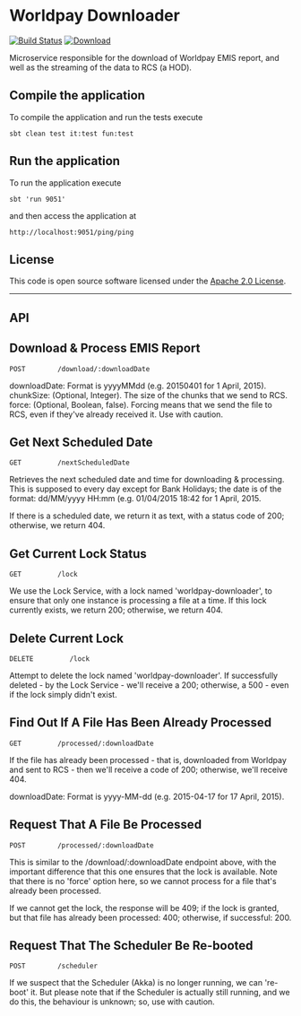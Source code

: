 Worldpay Downloader
===================

[![Build Status](https://travis-ci.org/hmrc/worldpay-downloader.svg)](https://travis-ci.org/hmrc/worldpay-downloader) [ ![Download](https://api.bintray.com/packages/hmrc/releases/worldpay-downloader/images/download.svg) ](https://bintray.com/hmrc/releases/worldpay-downloader/_latestVersion)

Microservice responsible for the download of Worldpay EMIS report, and well as the streaming of the data to RCS (a HOD).

## Compile the application

To compile the application and run the tests execute

```
sbt clean test it:test fun:test
```


## Run the application

To run the application execute

```
sbt 'run 9051'
```

and then access the application at

```
http://localhost:9051/ping/ping
```

## License ##

This code is open source software licensed under the [Apache 2.0 License]("http://www.apache.org/licenses/LICENSE-2.0.html").

-----------------------------------------
API
-----------------------------------------

Download & Process EMIS Report
-----------------------------------------

```
POST        /download/:downloadDate
```

downloadDate: Format is yyyyMMdd (e.g. 20150401 for 1 April, 2015).
chunkSize: (Optional, Integer). The size of the chunks that we send to RCS.
force: (Optional, Boolean, false). Forcing means that we send the file to RCS, even
if they've already received it. Use with caution.

Get Next Scheduled Date 
-----------------------------------------

```
GET         /nextScheduledDate
```

Retrieves the next scheduled date and time for downloading & processing. This is
supposed to every day except for Bank Holidays; the date is of the format: dd/MM/yyyy HH:mm (e.g.
01/04/2015 18:42 for 1 April, 2015. 

If there is a scheduled date, we return it as text, with a status code of 200; otherwise, we
return 404.

Get Current Lock Status
-----------------------------------------

```
GET         /lock 
```

We use the Lock Service, with a lock named 'worldpay-downloader', to ensure that only one instance
is processing a file at a time. If this lock currently exists, we return 200; otherwise, we return 404.

Delete Current Lock
-----------------------------------------

```
DELETE         /lock 
```

Attempt to delete the lock named 'worldpay-downloader'. If successfully deleted - by the Lock Service -
we'll receive a 200; otherwise, a 500 - even if the lock simply didn't exist.


Find Out If A File Has Been Already Processed
-----------------------------------------

```
GET         /processed/:downloadDate
```

If the file has already been processed - that is, downloaded from Worldpay and sent to RCS - then
we'll receive a code of 200; otherwise, we'll receive 404. 

downloadDate: Format is yyyy-MM-dd (e.g. 2015-04-17 for 17 April, 2015).

Request That A File Be Processed
-----------------------------------------

```
POST        /processed/:downloadDate
```

This is similar to the /download/:downloadDate endpoint above, with the important difference
that this one ensures that the lock is available. Note that there is no 'force' option here, so
we cannot process for a file that's already been processed.

If we cannot get the lock, the response will be 409; if the lock is granted, but that file has
already been processed: 400; otherwise, if successful: 200.

Request That The Scheduler Be Re-booted
-----------------------------------------

```
POST        /scheduler
```

If we suspect that the Scheduler (Akka) is no longer running, we can 're-boot' it. But please note
that if the Scheduler is actually still running, and we do this, the behaviour is unknown; so, use with caution.